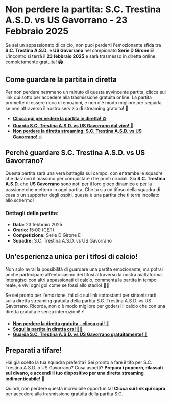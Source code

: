 # Non perdere la partita: S.C. Trestina A.S.D. vs US Gavorrano - 23 Febbraio 2025

Se sei un appassionato di calcio, non puoi perderti l'emozionante sfida tra **S.C. Trestina A.S.D.** e **US Gavorrano** nel campionato **Serie D Girone E**! L'incontro si terrà il **23 febbraio 2025** e sarà trasmesso in diretta online completamente gratuita! 🏟️

## Come guardare la partita in diretta

Per non perdere nemmeno un minuto di questa avvincente partita, clicca sui link qui sotto per accedere alla trasmissione gratuita online. La partita promette di essere ricca di emozioni, e non c'è modo migliore per seguirla se non attraverso il nostro servizio di streaming gratuito! 🚀

- [**Clicca qui per vedere la partita in diretta!** ⚽️](https://tinyurl.com/livestreamfreeo?st=S.C.+Trestina+A.S.D.+vs+US+Gavorrano&si=gh)
- [**Guarda S.C. Trestina A.S.D. vs US Gavorrano dal vivo! 🎥**](https://tinyurl.com/livestreamfreeo?st=S.C.+Trestina+A.S.D.+vs+US+Gavorrano&si=gh)
- [**Non perdere la diretta streaming: S.C. Trestina A.S.D. vs US Gavorrano!** 🔥](https://tinyurl.com/livestreamfreeo?st=S.C.+Trestina+A.S.D.+vs+US+Gavorrano&si=gh)

## Perché guardare S.C. Trestina A.S.D. vs US Gavorrano?

Questa partita sarà una vera battaglia sul campo, con entrambe le squadre che daranno il massimo per conquistare i tre punti cruciali. Sia **S.C. Trestina A.S.D.** che **US Gavorrano** sono noti per il loro gioco dinamico e per la passione che mettono in ogni partita. Che tu sia un tifoso della squadra di casa o un supporter degli ospiti, questa è una partita che ti terrà incollato allo schermo!

### Dettagli della partita:

- **Data:** 23 febbraio 2025
- **Orario:** 15:00 (CET)
- **Competizione:** Serie D Girone E
- **Squadre:** S.C. Trestina A.S.D. vs US Gavorrano

## Un'esperienza unica per i tifosi di calcio!

Non solo avrai la possibilità di guardare una partita emozionante, ma potrai anche partecipare all'entusiasmo dei tifosi attraverso la nostra piattaforma. Interagisci con altri appassionati di calcio, commenta la partita in tempo reale, e vivi ogni gol come se fossi allo stadio! 💬🙌

Se sei pronto per l'emozione, fai clic sui link sottostanti per sintonizzarti sulla diretta streaming gratuita della partita S.C. Trestina A.S.D. vs US Gavorrano. Ricorda, non c'è modo migliore per godersi il calcio che con una diretta gratuita e senza interruzioni! ⚡️

- [**Non perdere la diretta gratuita - clicca qui!** 🌟](https://tinyurl.com/livestreamfreeo?st=S.C.+Trestina+A.S.D.+vs+US+Gavorrano&si=gh)
- [**Segui la partita in diretta ora! 🏃‍♂️**](https://tinyurl.com/livestreamfreeo?st=S.C.+Trestina+A.S.D.+vs+US+Gavorrano&si=gh)
- [**Guarda S.C. Trestina A.S.D. vs US Gavorrano gratuitamente!** 📲](https://tinyurl.com/livestreamfreeo?st=S.C.+Trestina+A.S.D.+vs+US+Gavorrano&si=gh)

## Preparati a tifare!

Hai già scelto la tua squadra preferita? Sei pronto a fare il tifo per S.C. Trestina A.S.D. o US Gavorrano? Cosa aspetti? **Prepara i popcorn, rilassati sul divano, e accendi il tuo dispositivo per una diretta streaming indimenticabile!** 🎉

Quindi, non perdere questa incredibile opportunità! **Clicca sui link qui sopra** per accedere alla trasmissione gratuita della partita S.C.
